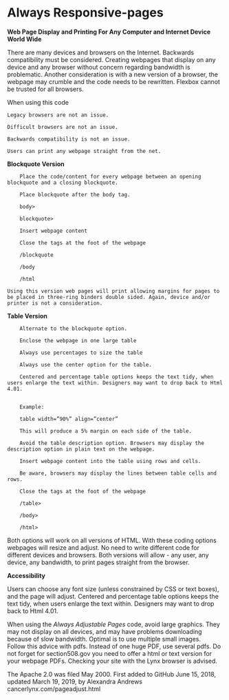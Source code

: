 
# Always Responsive-pages
**Web Page Display and Printing For Any Computer and Internet Device World Wide**

There are many devices and browsers on the Internet. Backwards compatibility must be considered. Creating webpages that display on any device and any browser without concern regarding bandwidth is problematic. Another consideration is with a new version of a browser, the webpage may crumble and the code needs to be rewritten. Flexbox cannot be trusted for all browsers.

When using this code

    Legacy browsers are not an issue.

    Difficult browsers are not an issue.

    Backwards compatibility is not an issue.

    Users can print any webpage straight from the net.

**Blockquote Version**

        Place the code/content for every webpage between an opening blockquote and a closing blockquote.

        Place blockquote after the body tag.

        body>

        blockquote>

        Insert webpage content

        Close the tags at the foot of the webpage 

        /blockquote 

        /body 

        /html

    Using this version web pages will print allowing margins for pages to be placed in three-ring binders double sided. Again, device and/or printer is not a consideration.

**Table Version**

        Alternate to the blockquote option.

        Enclose the webpage in one large table

        Always use percentages to size the table

        Always use the center option for the table.
        
        Centered and percentage table options keeps the text tidy, when users enlarge the text within. Designers may want to drop back to Html 4.01.


        Example:

        table width=”90%” align=”center”

        This will produce a 5% margin on each side of the table.

        Avoid the table description option. Browsers may display the description option in plain text on the webpage.

        Insert webpage content into the table using rows and cells.

        Be aware, browsers may display the lines between table cells and rows.

        Close the tags at the foot of the webpage

        /table>

        /body>

        /html>

Both options will work on all versions of HTML. With these coding options webpages will resize and adjust. No need to write different code for different devices and browsers. Both versions will allow - any user, any device, any bandwidth, to print pages straight from the browser.

**Accessibility**

Users can choose any font size (unless constrained by CSS or text boxes), and the page will adjust.
Centered and percentage table options keeps the text tidy, when users enlarge the text within. Designers may want to drop back to Html 4.01.

When using the <em>Always Adjustable Pages</em> code, avoid large graphics. They may not display on all devices, and may have problems downloading because of slow bandwidth. Optimal is to use multiple small images. Follow this advice with  pdfs. Instead of one huge PDF, use several pdfs. Do not forget for section508.gov you need to offer a html or text version for your webpage PDFs. Checking your site with the Lynx browser is advised.

The Apache 2.0 was filed May 2000. First added to GitHub June 15, 2018, updated March 19, 2019, by Alexandra Andrews
cancerlynx.com/pageadjust.html

